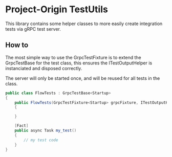# Project-Origin TestUtils

This library contains some helper classes to more easily create integration tests via gRPC test server.

## How to

The most simple way to use the GrpcTestFixture is to extend the GrpcTestBase for the test class,
this ensures the ITestOutputHelper is instanciated and disposed correctly.

The server will only be started once, and will be reused for all tests in the class.

```csharp
public class FlowTests : GrpcTestBase<Startup>
{
    public FlowTests(GrpcTestFixture<Startup> grpcFixture, ITestOutputHelper outputHelper) : base(grpcFixture, outputHelper)
    {

    }

    [Fact]
    public async Task my_test()
    {
        // my test code
    }
}
```
